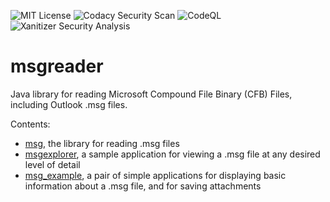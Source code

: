 ![MIT License](https://img.shields.io/badge/license-MIT-green) ![Codacy Security Scan](https://github.com/Jmcleodfoss/msgreader/workflows/Codacy%20Security%20Scan/badge.svg) ![CodeQL](https://github.com/Jmcleodfoss/msgreader/workflows/CodeQL/badge.svg) ![Xanitizer Security Analysis](https://github.com/Jmcleodfoss/msgreader/workflows/Xanitizer%20Security%20Analysis/badge.svg) 
# msgreader
Java library for reading Microsoft Compound File Binary (CFB) Files, including Outlook .msg files.

Contents:
*   [msg](https://github.com/Jmcleodfoss/msgreader/tree/master/msg), the library for reading .msg files
*   [msgexplorer](https://github.com/Jmcleodfoss/msgreader/tree/master/msgexplorer), a sample application for viewing a .msg file at any desired level of detail
*   [msg_example](https://github.com/Jmcleodfoss/msgreader/tree/master/msg_example), a pair of simple applications for displaying basic information about a .msg file, and for saving attachments
